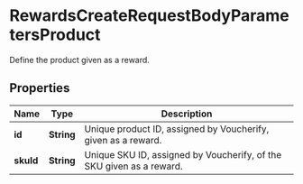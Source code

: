 

# RewardsCreateRequestBodyParametersProduct

Define the product given as a reward.

## Properties

| Name | Type | Description |
|------------ | ------------- | ------------- |
|**id** | **String** | Unique product ID, assigned by Voucherify, given as a reward. |
|**skuId** | **String** | Unique SKU ID, assigned by Voucherify, of the SKU given as a reward. |



